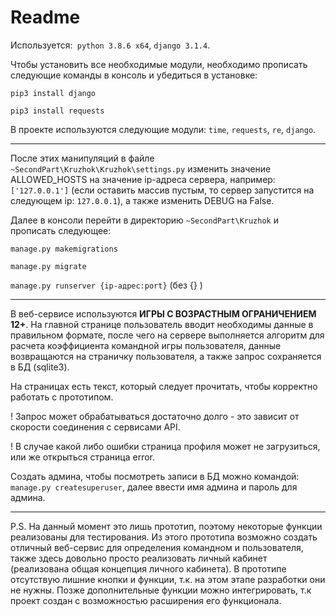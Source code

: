 # Readme

Используется:` python 3.8.6 x64`, `django 3.1.4`.

Чтобы установить все необходимые модули, необходимо прописать следующие команды в консоль и убедиться в установке:

`pip3 install django`

`pip3 install requests`

В проекте используются следующие модули: `time`, `requests`, `re`, `django`.
____
После этих манипуляций в файле `~SecondPart\Kruzhok\Kruzhok\settings.py` изменить значение ALLOWED_HOSTS на значение ip-адреса сервера, например: `['127.0.0.1']` (если оставить массив пустым, то сервер запустится на следующем ip: `127.0.0.1`), а также изменить DEBUG на False.

Далее в консоли перейти в директорию `~SecondPart\Kruzhok` и прописать следующее:

`manage.py makemigrations`

`manage.py migrate`

`manage.py runserver {ip-адрес:port}` (без {} )

____

В веб-сервисе используются **ИГРЫ С ВОЗРАСТНЫМ ОГРАНИЧЕНИЕМ 12+**. На главной странице пользователь вводит необходимы данные в правильном формате, после чего на сервере выполняется алгоритм для расчета коэффициента командной игры пользователя, данные возвращаются на страничку пользователя, а также запрос сохраняется в БД (sqlite3). 

На страницах есть текст, который следует прочитать, чтобы корректно работать с прототипом.

! Запрос может обрабатываться достаточно долго - это зависит от скорости соединения с сервисами API.

! В случае какой либо ошибки страница профиля может не загрузиться, или же открыться страница error.

Создать админа, чтобы посмотреть записи в БД можно командой:
 `manage.py createsuperuser`, далее ввести имя админа и пароль для админа.
 ____

P.S. На данный момент это лишь прототип, поэтому некоторые функции реализованы для тестирования. Из этого прототипа возможно создать отличный веб-сервис для определения командном и пользователя, также здесь довольно просто реализовать личный кабинет (реализована общая концепция личного кабинета). В прототипе отсутствую лишние кнопки и функции, т.к. на этом этапе разработки они не нужны. Позже дополнительные функции можно интегрировать, т.к проект создан с возможностью расширения его функционала. 
